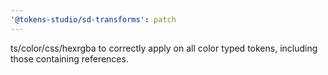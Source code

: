 ```yaml
---
'@tokens-studio/sd-transforms': patch
---
```


ts/color/css/hexrgba to correctly apply on all color typed tokens, including those containing references.
